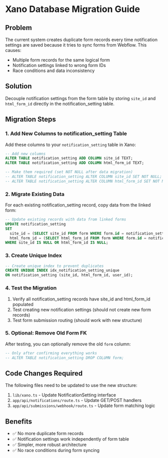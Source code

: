 # Xano Database Migration Guide

## Problem
The current system creates duplicate form records every time notification settings are saved because it tries to sync forms from Webflow. This causes:
- Multiple form records for the same logical form
- Notification settings linked to wrong form IDs
- Race conditions and data inconsistency

## Solution
Decouple notification settings from the form table by storing `site_id` and `html_form_id` directly in the notification_setting table.

## Migration Steps

### 1. Add New Columns to notification_setting Table

Add these columns to your `notification_setting` table in Xano:

```sql
-- Add new columns
ALTER TABLE notification_setting ADD COLUMN site_id TEXT;
ALTER TABLE notification_setting ADD COLUMN html_form_id TEXT;

-- Make them required (set NOT NULL after data migration)
-- ALTER TABLE notification_setting ALTER COLUMN site_id SET NOT NULL;
-- ALTER TABLE notification_setting ALTER COLUMN html_form_id SET NOT NULL;
```

### 2. Migrate Existing Data

For each existing notification_setting record, copy data from the linked form:

```sql
-- Update existing records with data from linked forms
UPDATE notification_setting 
SET 
  site_id = (SELECT site_id FROM form WHERE form.id = notification_setting.form),
  html_form_id = (SELECT html_form_id FROM form WHERE form.id = notification_setting.form)
WHERE site_id IS NULL OR html_form_id IS NULL;
```

### 3. Create Unique Index

```sql
-- Create unique index to prevent duplicates
CREATE UNIQUE INDEX idx_notification_setting_unique 
ON notification_setting (site_id, html_form_id, user_id);
```

### 4. Test the Migration

1. Verify all notification_setting records have site_id and html_form_id populated
2. Test creating new notification settings (should not create new form records)
3. Test form submission routing (should work with new structure)

### 5. Optional: Remove Old Form FK

After testing, you can optionally remove the old `form` column:

```sql
-- Only after confirming everything works
-- ALTER TABLE notification_setting DROP COLUMN form;
```

## Code Changes Required

The following files need to be updated to use the new structure:

1. `lib/xano.ts` - Update NotificationSetting interface
2. `app/api/notifications/route.ts` - Update GET/POST handlers
3. `app/api/submissions/webhook/route.ts` - Update form matching logic

## Benefits

- ✅ No more duplicate form records
- ✅ Notification settings work independently of form table
- ✅ Simpler, more robust architecture
- ✅ No race conditions during form syncing